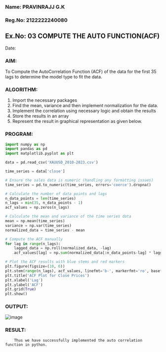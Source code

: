 ### Name: PRAVINRAJJ G.K
### Reg.No: 2122222240080

## Ex.No: 03   COMPUTE THE AUTO FUNCTION(ACF)
Date: 

### AIM:
To Compute the AutoCorrelation Function (ACF) of the data for the first 35 lags to determine the model
type to fit the data.
### ALGORITHM:
1. Import the necessary packages
2. Find the mean, variance and then implement normalization for the data.
3. Implement the correlation using necessary logic and obtain the results
4. Store the results in an array
5. Represent the result in graphical representation as given below.
### PROGRAM:
```py
import numpy as np
import pandas as pd
import matplotlib.pyplot as plt

data = pd.read_csv('XAUUSD_2010-2023.csv')

time_series = data['close']

# Ensure the sales data is numeric (handling any formatting issues)
time_series = pd.to_numeric(time_series, errors='coerce').dropna()

# Calculate the number of data points and lags
n_data_points = len(time_series)
n_lags = min(35, n_data_points - 1)
acf_values = np.zeros(n_lags)

# Calculate the mean and variance of the time series data
mean = np.mean(time_series)
variance = np.var(time_series)
normalized_data = time_series - mean 

# Compute the ACF manually
for lag in range(n_lags):
    lagged_data = np.roll(normalized_data, -lag)
    acf_values[lag] = np.sum(normalized_data[:n_data_points-lag] * lagged_data[:n_data_points-lag]) / (variance * (n_data_points - lag))

# Plot the ACF results with blue stems and red markers
plt.figure(figsize=(10, 6))
plt.stem(range(n_lags), acf_values, linefmt='b-', markerfmt='ro', basefmt='k-', use_line_collection=True)
plt.title('ACF Plot for Close Prices')
plt.xlabel('Lag')
plt.ylabel('ACF')
plt.grid(True)
plt.show()
```
### OUTPUT:
![image](https://github.com/user-attachments/assets/81557d9f-623e-43a7-966d-904744f743c4)

### RESULT:
        Thus we have successfully implemented the auto correlation function in python.
